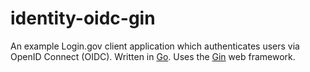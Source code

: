 # identity-oidc-gin

An example Login.gov client application which authenticates users via OpenID Connect (OIDC). Written in [Go](https://golang.org/). Uses the [Gin](https://gin-gonic.github.io/gin/) web framework. 
